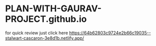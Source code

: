 # PLAN-WITH-GAURAV-PROJECT.github.io
for quick review just click here https://64b62803c9724e2b66c19035--stalwart-cascaron-3e8d1b.netlify.app/
